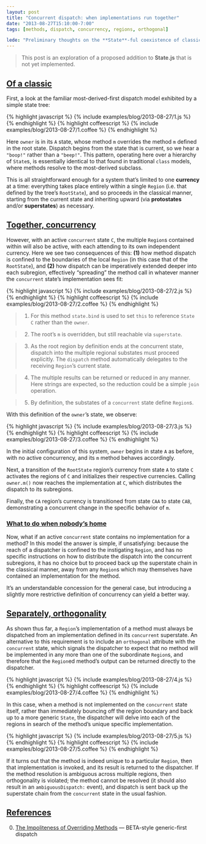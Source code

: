 ```yaml
---
layout: post
title: "Concurrent dispatch: when implementations run together"
date: "2013-08-27T15:10:00-7:00"
tags: [methods, dispatch, concurrency, regions, orthogonal]

lede: "Preliminary thoughts on the **State**-ful coexistence of classical specific-first dispatch, alongside echoes of generic-first dispatch, as befits a system of **concurrent** [`State`](/api/#state)s."
---
```


> This post is an exploration of a proposed addition to **State.js** that is not yet implemented.



## [Of a classic](#of-a-classic)

First, a look at the familiar most-derived-first dispatch model exhibited by a simple state tree:

{% highlight javascript %}
{% include examples/blog/2013-08-27/1.js %}
{% endhighlight %}
{% highlight coffeescript %}
{% include examples/blog/2013-08-27/1.coffee %}
{% endhighlight %}

Here `owner` is in its `A` state, whose method `m` overrides the method `m` defined in the root state. Dispatch begins from the state that is current, so we hear a `"boop!"` rather than a `"beep!"`. This pattern, operating here over a hierarchy of `State`s, is essentially identical to that found in traditional `class` models, where methods resolve to the most-derived subclass.

This is all straightforward enough for a system that’s limited to one **currency** at a time: everything takes place entirely within a single `Region` (i.e. that defined by the tree’s `RootState`), and so proceeds in the classical manner, starting from the current state and inheriting upward (via **protostates** and/or **superstates**) as necessary.



## [Together, concurrency](#together-concurrency)

However, with an active `concurrent` state `C`, the multiple `Region`s contained within will also be active, with each attending to its own independent currency. Here we see two consequences of this: **(1)** how method dispatch is confined to the boundaries of the local `Region` (in this case that of the `RootState`), and **(2)** how dispatch can be imperatively extended deeper into each subregion, effectively “spreading” the method call in whatever manner the `concurrent` state’s implementation sees fit:

{% highlight javascript %}
{% include examples/blog/2013-08-27/2.js %}
{% endhighlight %}
{% highlight coffeescript %}
{% include examples/blog/2013-08-27/2.coffee %}
{% endhighlight %}

> 1. For this method `state.bind` is used to set `this` to reference `State C` rather than the `owner`.

> 2. The root’s `m` is overridden, but still reachable via `superstate`.

> 3. As the root region by definition ends at the concurrent state, dispatch into the multiple regional substates must proceed explicitly. The `dispatch` method automatically delegates to the receiving `Region`’s current state.

> 4. The multiple results can be returned or reduced in any manner. Here strings are expected, so the reduction could be a simple `join` operation.

> 5. By definition, the substates of a `concurrent` state define `Region`s.

With this definition of the `owner`’s state, we observe:

{% highlight javascript %}
{% include examples/blog/2013-08-27/3.js %}
{% endhighlight %}
{% highlight coffeescript %}
{% include examples/blog/2013-08-27/3.coffee %}
{% endhighlight %}

In the initial configuration of this system, `owner` begins in state `A` as before, with no active concurrency, and its `m` method behaves accordingly.

Next, a transition of the `RootState` region’s currency from state `A` to state `C` activates the regions of `C` and initializes their respective currencies. Calling `owner.m()` now reaches the implementation at `C`, which distributes the dispatch to its subregions.

Finally, the `CA` region’s currency is transitioned from state `CAA` to state `CAB`, demonstrating a concurrent change in the specific behavior of `m`.


### [What to do when nobody’s home](#what-to-do-when-nobodys-home)

Now, what if an active `concurrent` state contains no implementation for a method? In this model the answer is simple, if unsatisfying: because the reach of a dispatcher is confined to the instigating `Region`, and has no specific instructions on how to distribute the dispatch into the concurrent subregions, it has no choice but to proceed back up the superstate chain in the classical manner, away from any `Region`s which may themselves have contained an implementation for the method.

It’s an understandable concession for the general case, but introducing a slightly more restrictive definition of concurrency can yield a better way.



## [Separately, orthogonality](#separately-orthogonality)

As shown thus far, a `Region`’s implementation of a method must always be dispatched from an implementation defined in its `concurrent` superstate. An alternative to this requirement is to include an `orthogonal` attribute with the `concurrent` state, which signals the dispatcher to expect that no method will be implemented in any more than one of the subordinate `Region`s, and therefore that the `Region`ed method’s output can be returned directly to the dispatcher.

{% highlight javascript %}
{% include examples/blog/2013-08-27/4.js %}
{% endhighlight %}
{% highlight coffeescript %}
{% include examples/blog/2013-08-27/4.coffee %}
{% endhighlight %}

In this case, when a method is not implemented on the `concurrent` state itself, rather than immediately bouncing off the region boundary and back up to a more generic `State`, the dispatcher will delve into each of the regions in search of the method’s unique specific implementation.

{% highlight javascript %}
{% include examples/blog/2013-08-27/5.js %}
{% endhighlight %}
{% highlight coffeescript %}
{% include examples/blog/2013-08-27/5.coffee %}
{% endhighlight %}

If it turns out that the method is indeed unique to a particular `Region`, then that implementation is invoked, and its result is returned to the dispatcher. If the method resolution is ambiguous across multiple regions, then orthogonality is violated; the method cannot be resolved (it should also result in an `ambiguousDispatch:` event), and dispatch is sent back up the superstate chain from the `concurrent` state in the usual fashion.



## [References](#references)


0. [The Impoliteness of Overriding Methods][0] — BETA-style generic-first dispatch




[0]: http://journal.stuffwithstuff.com/2012/12/19/the-impoliteness-of-overriding-methods/